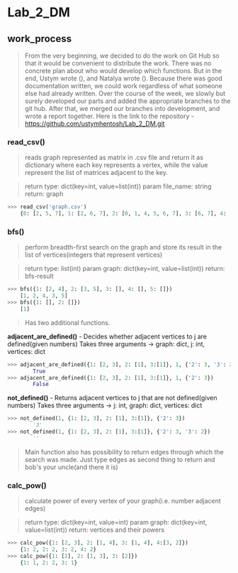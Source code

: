 # Lab_2_DM

## work_process
> From the very beginning, we decided to do the work on Git Hub so that it would be convenient to distribute the work. There was no concrete plan about who would develop which functions. But in the end, Ustym wrote (), and Natalya wrote (). Because there was good documentation written, we could work regardless of what someone else had already written. Over the course of the week, we slowly but surely developed our parts and added the appropriate branches to the git hub. After that, we merged our branches into development, and wrote a report together. Here is the link to the repository - https://github.com/ustymhentosh/Lab_2_DM.git
>

### read_csv()
> reads graph represented as matrix in .csv file and return it as dictionary where each key represents a vertex, while the value represent the list of matrices adjacent to the key.
> 

> return type: dict(key=int, value=list(int))
param file_name: string
return: graph
> 

```python
>>> read_csv('graph.csv')
	{0: [2, 5, 7], 1: [2, 6, 7], 2: [0, 1, 4, 5, 6, 7], 3: [6, 7], 4: [2, 5, 7], 5: [0, 2, 4, 7], 6: [1, 2, 3, 7], 7: [0, 1, 2, 3, 4, 5, 6]}
```

### bfs()
> perform breadth-first search on the graph and store its result in the list of vertices(integers that represent vertices)
> 

> return type: list(int)
param graph: dict(key=int, value=list(int))
return: bfs-result
> 

```python
>>> bfs({1: [2, 4], 2: [3, 5], 3: [], 4: [], 5: []})
    [1, 2, 4, 3, 5]
>>> bfs({1: [], 2: []})
    [1]
```

> Has two additional functions.
> 

**adjacent_are_defined()** - Decides whether adjacent vertices to j are defined(given numbers)
Takes three arguments     →          graph: dict, j: int, vertices: dict

```python
>>> adjacent_are_defined({1: [2, 3], 2: [1], 3:[1]}, 1, {'2': 3, '3': 2})
        True
>>> adjacent_are_defined({1: [2, 3], 2: [1], 3:[1]}, 1, {'2': 3})
        False
```

**not_defined()** - Returns adjacent vertices to j that are not defined(given numbers)
Takes three arguments      →         j: int, graph: dict, vertices: dict

```python
>>> not_defined(1, {1: [2, 3], 2: [1], 3:[1]}, {'2': 3})
        '3'
>>> not_defined(1, {1: [2, 3], 2: [1], 3:[1]}, {'2': 3, '3': 2})
        ''
```

> Main function also has possibility to return edges through which the search was made. Just type edges as second thing to return and bob's your uncle(and there it is)
>


### calc_pow()
> calculate power of every vertex of your graph(i.e. number adjacent edges)
> 

> return type: dict(key=int, value=int)
param graph: dict(key=int, value=list(int))
return: vertices and their powers
> 

```python
>>> calc_pow({1: [2, 3], 2: [1, 4], 3: [1, 4], 4:[3, 2]})
    {1: 2, 2: 2, 3: 2, 4: 2}
>>> calc_pow({1: [2], 2: [1, 3], 3: [2]})
    {1: 1, 2: 2, 3: 1}
```

